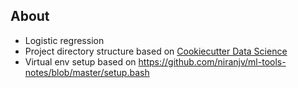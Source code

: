 ## About
* Logistic regression
* Project directory structure based on [Cookiecutter Data Science](https://drivendata.github.io/cookiecutter-data-science)
* Virtual env setup based on https://github.com/niranjv/ml-tools-notes/blob/master/setup.bash
